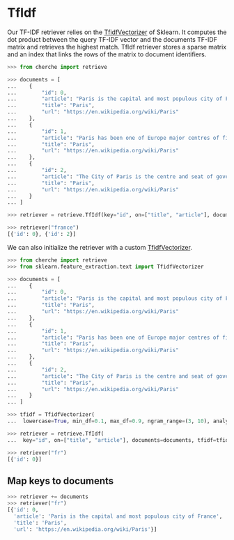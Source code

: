 # TfIdf

Our TF-IDF retriever relies on the [TfidfVectorizer](https://scikit-learn.org/stable/modules/generated/sklearn.feature_extraction.text.TfidfVectorizer.html) of Sklearn. It computes the dot product between the query TF-IDF vector and the documents TF-IDF matrix and retrieves the highest match. TfIdf retriever stores a sparse matrix and an index that links the rows of the matrix to document identifiers.

```python
>>> from cherche import retrieve

>>> documents = [
...    {
...        "id": 0,
...        "article": "Paris is the capital and most populous city of France",
...        "title": "Paris",
...        "url": "https://en.wikipedia.org/wiki/Paris"
...    },
...    {
...        "id": 1,
...        "article": "Paris has been one of Europe major centres of finance, diplomacy , commerce , fashion , gastronomy , science , and arts.",
...        "title": "Paris",
...        "url": "https://en.wikipedia.org/wiki/Paris"
...    },
...    {
...        "id": 2,
...        "article": "The City of Paris is the centre and seat of government of the region and province of Île-de-France .",
...        "title": "Paris",
...        "url": "https://en.wikipedia.org/wiki/Paris"
...    }
... ]

>>> retriever = retrieve.TfIdf(key="id", on=["title", "article"], documents=documents, k=30)

>>> retriever("france")
[{'id': 0}, {'id': 2}]
```

We can also initialize the retriever with a custom [TfidfVectorizer](https://scikit-learn.org/stable/modules/generated/sklearn.feature_extraction.text.TfidfVectorizer.html).

```python
>>> from cherche import retrieve
>>> from sklearn.feature_extraction.text import TfidfVectorizer

>>> documents = [
...    {
...        "id": 0,
...        "article": "Paris is the capital and most populous city of France",
...        "title": "Paris",
...        "url": "https://en.wikipedia.org/wiki/Paris"
...    },
...    {
...        "id": 1,
...        "article": "Paris has been one of Europe major centres of finance, diplomacy , commerce , fashion , gastronomy , science , and arts.",
...        "title": "Paris",
...        "url": "https://en.wikipedia.org/wiki/Paris"
...    },
...    {
...        "id": 2,
...        "article": "The City of Paris is the centre and seat of government of the region and province of Île-de-France .",
...        "title": "Paris",
...        "url": "https://en.wikipedia.org/wiki/Paris"
...    }
... ]

>>> tfidf = TfidfVectorizer(
...  lowercase=True, min_df=0.1, max_df=0.9, ngram_range=(3, 10), analyzer="char_wb")

>>> retriever = retrieve.TfIdf(
...  key="id", on=["title", "article"], documents=documents, tfidf=tfidf, k=30)

>>> retriever("fr")
[{'id': 0}]
```

## Map keys to documents

```python
>>> retriever += documents
>>> retriever("fr")
[{'id': 0,
  'article': 'Paris is the capital and most populous city of France',
  'title': 'Paris',
  'url': 'https://en.wikipedia.org/wiki/Paris'}]
```
